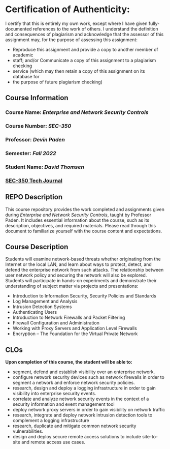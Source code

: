 # Certification of Authenticity:
I certify that this is entirely my own work, except where I have given
fully-documented references to the work of others. I understand the definition
and consequences of plagiarism and acknowledge that the assessor of this
assignment may, for the purpose of assessing this assignment:
- Reproduce this assignment and provide a copy to another member of academic
- staff; and/or Communicate a copy of this assignment to a plagiarism checking
- service (which may then retain a copy of this assignment on its database for
- the purpose of future plagiarism checking)

## Course Information

### Course Name: _Enterprise and Network Security Controls_
### Course Number: _SEC-350_
### Professor: _Devin Paden_
### Semester: _Fall 2022_
### Student Name: _David Thomsen_
### [SEC-350 Tech Journal](https://github.com/dthomsen116/SEC-350S/wiki)

## REPO Description

This course repository provides the work completed and assignments given during _Enterprise and Network Security Controls_, taught by Professor Paden. It includes essential information about the course, such as its description, objectives, and required materials. Please read through this document to familiarize yourself with the course content and expectations.

## Course Description

Students will examine network-based threats whether originating from the Internet or the local LAN, and learn about ways to protect, detect, and defend the enterprise network from such attacks. The relationship between user network policy and securing the network will also be explored. Students will participate in hands-on experiments and demonstrate their understanding of subject matter via projects and presentations:
- Introduction to Information Security, Security Policies and Standards
- Log Management and Analysis
- Intrusion Detection Systems
- Authenticating Users
- Introduction to Network Firewalls and Packet Filtering
- Firewall Configuration and Administration
- Working with Proxy Servers and Application ­Level Firewalls
- Encryption – The Foundation for the Virtual Private Network

## CLOs

**Upon completion of this course, the student will be able to:**

- segment, defend and establish visibility over an enterprise network.
- configure network security devices such as network firewalls in order to segment a network and enforce network security policies.
- research, design and deploy a logging infrastructure in order to gain visibility into enterprise security events.
- correlate and analyze network security events in the context of a security information and event management tool
- deploy network proxy servers in order to gain visibility on network traffic
- research, integrate and deploy network intrusion detection tools to complement a logging infrastructure
- research, duplicate and mitigate common network security vulnerabilities.
- design and deploy secure remote access solutions to include site-to-site and remote access use cases.


